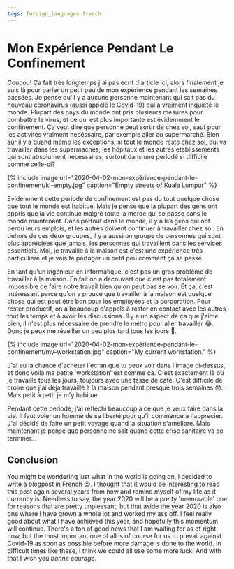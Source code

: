 ```yaml
---
tags: foreign_languages french
---
```


# Mon Expérience Pendant Le Confinement

Coucou! Ça fait très longtemps j'ai pas ecrit d'article ici, alors finalement je suis là pour parler un petit peu de mon expérience pendant les semaines passées. Je pense qu'il y a aucune personne maintenant qui sait pas du nouveau coronavirus (aussi appelé le Covid-19) qui a vraiment inquieté le monde. Plupart des pays du monde ont pris plusieurs mesures pour combattre le virus, et ce qui est plus importante est évidemment le confinement. Ça veut dire que personne peut sortir de chez soi, sauf pour les activités vraiment necéssaire, par exemple aller au supermarché. Bien sûr il y a quand même les exceptions, si tout le monde reste chez soi, qui va travailler dans les supermachés, les hôpitaux et les autres etablissements qui sont absolument necessaires, surtout dans une periodé si difficile comme celle-ci?

{% include image url="2020-04-02-mon-expérience-pendant-le-confinement/kl-empty.jpg" caption="Empty streets of Kuala Lumpur" %}

Evidemment cette periode de confinement est pas du tout quelque chose que tout le monde est habitué. Mais je pense que la plupart des gens ont appris que la vie continue malgré toute la merde qui se passe dans le monde maintenant. Dans partout dans le monde, il y a les gens qui ont perdu leurs emplois, et les autres doivent continuer à travailler chez soi. En dehors de ces deux groupes, il y a aussi un groupe de personnes qui sont plus appréciées que jamais, les personnes qui travaillent dans les services essentiels. Moi, je travaille à la maison est c'est une expérience très particuliere et je vais te partager un petit peu comment ça se passe.

En tant qu'un ingénieur en informatique, c'est pas un gros problème de travailler à la maison. En fait on a decouvert que c'est pas totalement impossible de faire notre travail bien qu'on peut pas se voir. Et ça, c'est intéressant parce qu'on a prouvé que travailler à la maison est quelque chose qui est peut être bon pour les employées et la corporation. Pour rester productif, on a beaucoup d'appels à rester en contact avec les autres tout les temps et à avoir les discussions. Il y a un aspect de ça que j'aime bien, il n'est plus nécessaire de prendre le métro pour aller travailler 😂. Donc je peux me réveiller un peu plus tard tous les jours 🤪.

{% include image url="2020-04-02-mon-expérience-pendant-le-confinement/my-workstation.jpg" caption="My current workstation." %}

J'ai eu la chance d'acheter l'ecran que tu peux voir dans l'image ci-dessus, et donc voila ma petite 'workstation' est comme ça. C'est exactement là où je travaille tous les jours, toujours avec une tasse de café. C'est difficile de croire que j'ai deja travaillé à la maison pendant presque trois semaines 😳... Mais petit à petit je m'y habitue.

Pendant cette periode, j'ai réfléchi beaucoup à ce que je veux faire dans la vie. Il faut voler un homme de sa liberté pour qu'il commence à l'apprecier. J'ai décidé de faire un petit voyage quand la situation s'ameliore. Mais maintenant je pense que personne ne sait quand cette crise sanitaire va se terminer...

## Conclusion

You might be wondering just what in the world is going on, I decided to write a blogpost in French 😉. I thought that it would be interesting to read this post again several years from now and remind myself of my life as it currently is. Needless to say, the year 2020 will be a pretty 'memorable' one for reasons that are pretty unpleasant, but that aside the year 2020 is also one where I have grown a whole lot and worked my ass off. I feel really good about what I have achieved this year, and hopefully this momentum will continue. There's a ton of good news that I am waiting for as of right now, but the most important one of all is of course for us to prevail against Covid-19 as soon as possible before more damage is done to the world. In difficult times like these, I think we could all use some more luck. And with that I wish you *bonne courage*.
